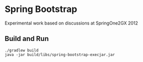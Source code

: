 # Spring Bootstrap

Experimental work based on discussions at SpringOne2GX 2012

## Build and Run

    ./gradlew build
    java -jar build/libs/spring-bootstrap-execjar.jar
